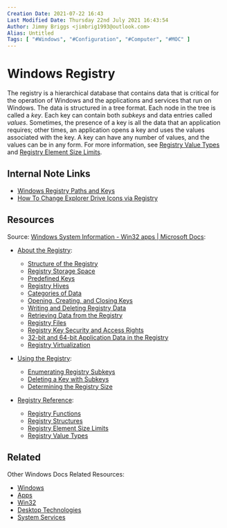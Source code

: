 ```yaml
---
Creation Date: 2021-07-22 16:43
Last Modified Date: Thursday 22nd July 2021 16:43:54
Author: Jimmy Briggs <jimbrig1993@outlook.com>
Alias: Untitled
Tags: [ "#Windows", "#Configuration", "#Computer", "#MOC" ]
---
```


# Windows Registry

The registry is a hierarchical database that contains data that is critical for the operation of Windows and the applications and services that run on Windows. The data is structured in a tree format. Each node in the tree is called a _key_. Each key can contain both _subkeys_ and data entries called _values_. Sometimes, the presence of a key is all the data that an application requires; other times, an application opens a key and uses the values associated with the key. A key can have any number of values, and the values can be in any form. For more information, see [Registry Value Types](https://docs.microsoft.com/en-us/windows/win32/sysinfo/registry-value-types) and [Registry Element Size Limits](https://docs.microsoft.com/en-us/windows/win32/sysinfo/registry-element-size-limits).

## Internal Note Links

- [Windows Registry Paths and Keys](Windows%20Registry%20Paths%20and%20Keys.md)
- [How To Change Explorer Drive Icons via Registry](How%20To%20Change%20Explorer%20Drive%20Icons%20via%20Registry.md)

## Resources

Source: [Windows System Information - Win32 apps | Microsoft Docs](https://docs.microsoft.com/en-us/windows/win32/sysinfo/windows-system-information):

- [About the Registry](https://docs.microsoft.com/en-us/windows/win32/sysinfo/about-the-registry):
	- [Structure of the Registry](https://docs.microsoft.com/en-us/windows/win32/sysinfo/structure-of-the-registry)  
	- [Registry Storage Space](https://docs.microsoft.com/en-us/windows/win32/sysinfo/registry-storage-space)  
	- [Predefined Keys](https://docs.microsoft.com/en-us/windows/win32/sysinfo/predefined-keys)  
	- [Registry Hives](https://docs.microsoft.com/en-us/windows/win32/sysinfo/registry-hives)  
	- [Categories of Data](https://docs.microsoft.com/en-us/windows/win32/sysinfo/categories-of-data)  
	- [Opening, Creating, and Closing Keys](https://docs.microsoft.com/en-us/windows/win32/sysinfo/opening-creating-and-closing-keys)  
	- [Writing and Deleting Registry Data](https://docs.microsoft.com/en-us/windows/win32/sysinfo/writing-and-deleting-registry-data)  
	- [Retrieving Data from the Registry](https://docs.microsoft.com/en-us/windows/win32/sysinfo/retrieving-data-from-the-registry)  
	- [Registry Files](https://docs.microsoft.com/en-us/windows/win32/sysinfo/registry-files)  
	- [Registry Key Security and Access Rights](https://docs.microsoft.com/en-us/windows/win32/sysinfo/registry-key-security-and-access-rights)  
	- [32-bit and 64-bit Application Data in the Registry](https://docs.microsoft.com/en-us/windows/win32/sysinfo/32-bit-and-64-bit-application-data-in-the-registry)  
	- [Registry Virtualization](https://docs.microsoft.com/en-us/windows/win32/sysinfo/registry-virtualization)

- [Using the Registry](https://docs.microsoft.com/en-us/windows/win32/sysinfo/using-the-registry):
	- [Enumerating Registry Subkeys](https://docs.microsoft.com/en-us/windows/win32/sysinfo/enumerating-registry-subkeys)
	- [Deleting a Key with Subkeys](https://docs.microsoft.com/en-us/windows/win32/sysinfo/deleting-a-key-with-subkeys)
	- [Determining the Registry Size](https://docs.microsoft.com/en-us/windows/win32/sysinfo/determining-the-registry-size)
	
- [Registry Reference](https://docs.microsoft.com/en-us/windows/win32/sysinfo/registry-reference):
	- [Registry Functions](https://docs.microsoft.com/en-us/windows/win32/sysinfo/registry-functions)
	- [Registry Structures](https://docs.microsoft.com/en-us/windows/win32/sysinfo/registry-structures)
	- [Registry Element Size Limits](https://docs.microsoft.com/en-us/windows/win32/sysinfo/registry-element-size-limits)
	- [Registry Value Types](https://docs.microsoft.com/en-us/windows/win32/sysinfo/registry-value-types)

## Related

Other Windows Docs Related Resources:

-   [Windows](https://docs.microsoft.com/en-us/windows/)
 -   [Apps](https://docs.microsoft.com/en-us/windows/apps/)
 -   [Win32](https://docs.microsoft.com/en-us/windows/win32/)
 -   [Desktop Technologies](https://docs.microsoft.com/en-us/windows/win32/desktop-app-technologies)
 -   [System Services](https://docs.microsoft.com/en-us/windows/win32/system-services)